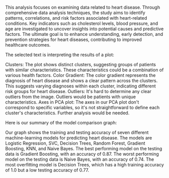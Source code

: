 This analysis focuses on examining data related to heart disease.
Through comprehensive data analysis techniques, the study aims to identify patterns, correlations, and risk factors associated with heart-related conditions. 
Key indicators such as cholesterol levels, blood pressure, and age are investigated to uncover insights into potential causes and predictive factors.
The ultimate goal is to enhance understanding, early detection, and prevention strategies for heart diseases, contributing to improved healthcare outcomes.

The selected text is interpreting the results of a plot:

Clusters: The plot shows distinct clusters, suggesting groups of patients with similar characteristics. These characteristics could be a combination of various health factors.
Color Gradient: The color gradient represents the diagnosis of heart disease and shows a clear pattern across the clusters. This suggests varying diagnoses within each cluster, indicating different risk groups for heart disease.
Outliers: It's hard to determine any clear outliers from the image. Outliers would be patients with unique characteristics.
Axes in PCA plot: The axes in our PCA plot don't correspond to specific variables, so it's not straightforward to define each cluster's characteristics. Further analysis would be needed.


Here is our summary of the model comparison graph:

Our graph shows the training and testing accuracy of seven different machine-learning models for predicting heart disease.
The models are Logistic Regression, SVC, Decision Trees, Random Forest, Gradient Boosting, KNN, and Naive Bayes.
The best performing model on the testing data is Gradient Boosting, with an accuracy of 0.87.
The worst performing model on the testing data is Naive Bayes, with an accuracy of 0.74.
The most overfitting model is Decision Trees, which has a high training accuracy of 1.0 but a low testing accuracy of 0.77.
